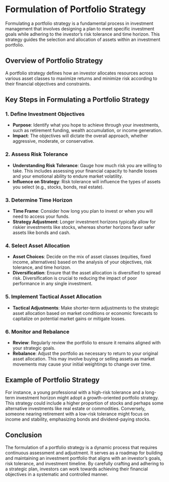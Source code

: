 # Formulation of Portfolio Strategy

Formulating a portfolio strategy is a fundamental process in investment management that involves designing a plan to meet specific investment goals while adhering to the investor’s risk tolerance and time horizon. This strategy guides the selection and allocation of assets within an investment portfolio.

## Overview of Portfolio Strategy

A portfolio strategy defines how an investor allocates resources across various asset classes to maximize returns and minimize risk according to their financial objectives and constraints.

## Key Steps in Formulating a Portfolio Strategy

### 1. **Define Investment Objectives**

- **Purpose**: Identify what you hope to achieve through your investments, such as retirement funding, wealth accumulation, or income generation.
- **Impact**: The objectives will dictate the overall approach, whether aggressive, moderate, or conservative.

### 2. **Assess Risk Tolerance**

- **Understanding Risk Tolerance**: Gauge how much risk you are willing to take. This includes assessing your financial capacity to handle losses and your emotional ability to endure market volatility.
- **Influence on Strategy**: Risk tolerance will influence the types of assets you select (e.g., stocks, bonds, real estate).

### 3. **Determine Time Horizon**

- **Time Frame**: Consider how long you plan to invest or when you will need to access your funds.
- **Strategy Adjustment**: Longer investment horizons typically allow for riskier investments like stocks, whereas shorter horizons favor safer assets like bonds and cash.

### 4. **Select Asset Allocation**

- **Asset Choices**: Decide on the mix of asset classes (equities, fixed income, alternatives) based on the analysis of your objectives, risk tolerance, and time horizon.
- **Diversification**: Ensure that the asset allocation is diversified to spread risk. Diversification is crucial to reducing the impact of poor performance in any single investment.

### 5. **Implement Tactical Asset Allocation**

- **Tactical Adjustments**: Make shorter-term adjustments to the strategic asset allocation based on market conditions or economic forecasts to capitalize on potential market gains or mitigate losses.

### 6. **Monitor and Rebalance**

- **Review**: Regularly review the portfolio to ensure it remains aligned with your strategic goals.
- **Rebalance**: Adjust the portfolio as necessary to return to your original asset allocation. This may involve buying or selling assets as market movements may cause your initial weightings to change over time.

## Example of Portfolio Strategy

For instance, a young professional with a high-risk tolerance and a long-term investment horizon might adopt a growth-oriented portfolio strategy. This strategy could include a higher proportion of stocks and perhaps some alternative investments like real estate or commodities. Conversely, someone nearing retirement with a low-risk tolerance might focus on income and stability, emphasizing bonds and dividend-paying stocks.

## Conclusion

The formulation of a portfolio strategy is a dynamic process that requires continuous assessment and adjustment. It serves as a roadmap for building and maintaining an investment portfolio that aligns with an investor’s goals, risk tolerance, and investment timeline. By carefully crafting and adhering to a strategic plan, investors can work towards achieving their financial objectives in a systematic and controlled manner.
